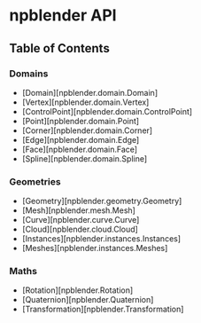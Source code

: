 # npblender API

## Table of Contents

### Domains
- [Domain][npblender.domain.Domain]
- [Vertex][npblender.domain.Vertex]
- [ControlPoint][npblender.domain.ControlPoint]
- [Point][npblender.domain.Point]
- [Corner][npblender.domain.Corner]
- [Edge][npblender.domain.Edge]
- [Face][npblender.domain.Face]
- [Spline][npblender.domain.Spline]

### Geometries
- [Geometry][npblender.geometry.Geometry]
- [Mesh][npblender.mesh.Mesh]
- [Curve][npblender.curve.Curve]
- [Cloud][npblender.cloud.Cloud]
- [Instances][npblender.instances.Instances]
- [Meshes][npblender.instances.Meshes]

### Maths
- [Rotation][npblender.Rotation]
- [Quaternion][npblender.Quaternion]
- [Transformation][npblender.Transformation]



